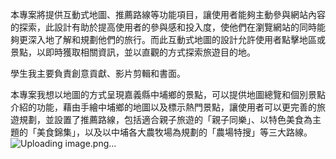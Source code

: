 本專案將提供互動式地圖、推薦路線等功能項目，讓使用者能夠主動參與網站內容的探索，此設計有助於提高使用者的參與感和投入度，使他們在瀏覽網站的同時能夠更深入地了解和規劃他們的旅行。而此互動式地圖的設計允許使用者點擊地區或景點，以即時獲取相關資訊，並以直觀的方式探索旅遊目的地。

學生我主要負責創意貢獻、影片剪輯和書面。

本專案我想以地圖的方式呈現嘉義縣中埔鄉的景點，可以提供地圖總覽和個別景點介紹的功能，藉由手繪中埔鄉的地圖以及標示熱門景點，讓使用者可以更完善的旅遊規劃，並設置了推薦路線，包括適合親子旅遊的「親子同樂」、以特色美食為主題的「美食錦集」，以及以中埔各大農牧場為規劃的「農場特搜」等三大路線。
![Uploading image.png…]()



